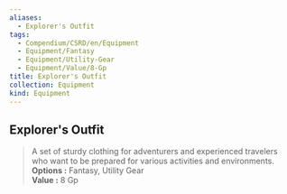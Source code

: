 ```yaml
---
aliases:
  - Explorer's Outfit
tags:
  - Compendium/CSRD/en/Equipment
  - Equipment/Fantasy
  - Equipment/Utility-Gear
  - Equipment/Value/8-Gp
title: Explorer's Outfit
collection: Equipment
kind: Equipment
---
```

## Explorer's Outfit  
  
>A set of sturdy clothing for adventurers and experienced travelers who want to be prepared for various activities and environments.  
> **Options :** Fantasy, Utility Gear  
> **Value :** 8 Gp